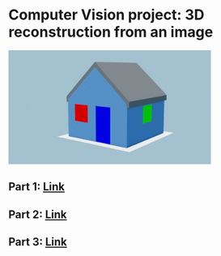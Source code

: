 # Computer Vision project: 3D reconstruction from an image

<img src='house1.png' width="400px" />

## Part 1: <a href="https://github.com/MicheleCattaneo/3D_Reconstruction_CV/blob/main/Proj_1.md">Link</a>

## Part 2: <a href="https://github.com/MicheleCattaneo/3D_Reconstruction_CV/blob/main/Proj_2.md">Link</a>

## Part 3: <a href="https://github.com/MicheleCattaneo/3D_Reconstruction_CV/blob/main/Proj_3.md">Link</a>
